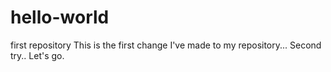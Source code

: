 # hello-world
first repository
This is the first change I've made to my repository...
Second try.. Let's go. 
